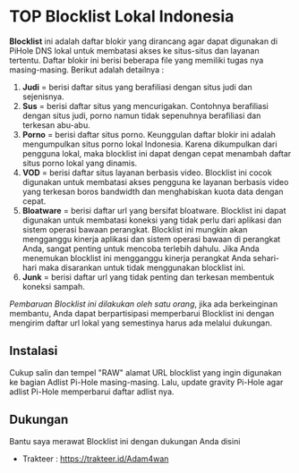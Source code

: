 # TOP Blocklist Lokal Indonesia

**Blocklist** ini adalah daftar blokir yang dirancang agar dapat digunakan di PiHole DNS lokal untuk membatasi akses ke situs-situs dan layanan tertentu. Daftar blokir ini berisi beberapa file yang memiliki tugas nya masing-masing. Berikut adalah detailnya :

1. **Judi** = berisi daftar situs yang berafiliasi dengan situs judi dan sejenisnya.
2. **Sus** =  berisi daftar situs yang mencurigakan. Contohnya berafiliasi dengan situs judi, porno namun tidak sepenuhnya berafiliasi dan terkesan abu-abu.
3. **Porno** = berisi daftar situs porno. Keunggulan daftar blokir ini adalah mengumpulkan situs porno lokal Indonesia. Karena dikumpulkan dari pengguna lokal, maka blocklist ini dapat dengan cepat menambah daftar situs porno lokal yang dinamis.
4. **VOD** = berisi daftar situs layanan berbasis video. Blocklist ini cocok digunakan untuk membatasi akses pengguna ke layanan berbasis video yang terkesan boros bandwidth dan menghabiskan kuota data dengan cepat.
5. **Bloatware** = berisi daftar url yang bersifat bloatware. Blocklist ini dapat digunakan untuk membatasi koneksi yang tidak perlu dari aplikasi dan sistem operasi bawaan perangkat. Blocklist ini mungkin akan mengganggu kinerja aplikasi dan sistem operasi bawaan di perangkat Anda, sangat penting untuk mencoba terlebih dahulu. Jika Anda menemukan blocklist ini  mengganggu kinerja perangkat Anda sehari-hari maka disarankan untuk tidak menggunakan blocklist ini.
6. **Junk** = berisi daftar url yang tidak penting dan terkesan membentuk koneksi sampah.

_Pembaruan Blocklist ini dilakukan oleh satu orang_, jika ada berkeinginan membantu, Anda dapat berpartisipasi memperbarui Blocklist ini dengan mengirim daftar url lokal yang semestinya harus ada melalui dukungan.

## **Instalasi**

Cukup salin dan tempel "RAW" alamat URL blocklist yang ingin digunakan ke bagian Adlist Pi-Hole masing-masing. Lalu, update gravity Pi-Hole agar adlist Pi-Hole memperbarui daftar adlist nya.

## **Dukungan**

Bantu saya merawat Blocklist ini dengan dukungan Anda disini
- Trakteer : https://trakteer.id/Adam4wan
